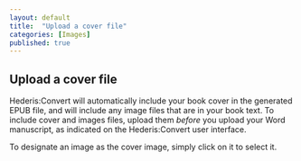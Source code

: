 ```yaml
---
layout: default
title:  "Upload a cover file"
categories: [Images]
published: true
---
```


<section data-type="chapter" class="hsecchapter" data-hederis-type="hsecchapter" id="plCUA2g0H"><h1 data-hederis-type="hblkchaptitle" class="hblkchaptitle" id="pz2djx61V">Upload a cover file</h1>
    <p class="hblkp" data-hederis-type="hblkp" id="puGqn6VGN">Hederis:Convert will automatically include your book cover in the generated EPUB file, and will include any image files that are in your book text. To include cover and images files, upload them <em id="pio1vGXvz">before </em>you upload your Word manuscript, as indicated on the Hederis:Convert user interface.</p>
    <p class="hblkp" data-hederis-type="hblkp" id="pjhna98G6">To designate an image as the cover image, simply click on it to select it.</p>
    </section>
    